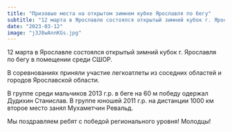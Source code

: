 ```yaml
---
title: "Призовые места на открытом зимнем кубке Ярославля по бегу"
subtitle: "12 марта в Ярославле состоялся открытый зимний кубок г. Ярославля по бегу в помещении среди СШОР. Наши ребята заняли призовые места."
date: "2023-03-12"
image: "j3J8wAnnKGs.jpg"
---
```


12 марта в Ярославле состоялся открытый зимний кубок г. Ярославля по бегу в помещении среди СШОР.

В соревнованиях приняли участие легкоатлеты из соседних областей и городов Ярославской области.

В группе среди мальчиков 2013 г.р. в беге на 60 м победу одержал Дудихин Станислав.
В группе юношей 2011 г.р. на дистанции 1000 км второе место занял Мухаметчин Ревальд.

Мы поздравляем ребят с победой регионального уровня! Молодцы!